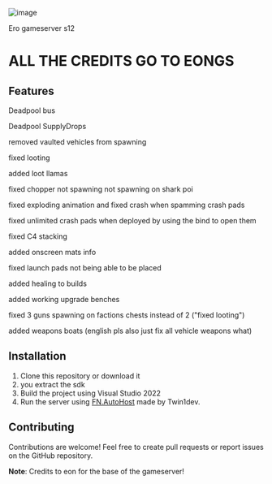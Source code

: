 ![image](https://github.com/user-attachments/assets/8c265350-d49e-4e83-8a30-dc241624fe2f)


Ero gameserver s12

# ALL THE CREDITS GO TO EONGS

## Features

Deadpool bus

Deadpool SupplyDrops

removed vaulted vehicles from spawning

fixed looting

added loot llamas

fixed chopper not spawning not spawning on shark poi

fixed exploding animation and fixed crash when spamming crash pads

fixed unlimited crash pads when deployed by using the bind to open them

fixed C4 stacking

added onscreen mats info

fixed launch pads not being able to be placed

added healing to builds

added working upgrade benches

fixed 3 guns spawning on factions chests instead of 2 ("fixed looting")

added weapons boats (english pls also just fix all vehicle weapons what)

## Installation

1. Clone this repository or download it
2. you extract the sdk
3. Build the project using Visual Studio 2022
4. Run the server using [FN.AutoHost](https://github.com/Twin1dev/FN.AutoHost) made by Twin1dev.
## Contributing

Contributions are welcome! Feel free to create pull requests or report issues on the GitHub repository.

**Note**: Credits to eon for the base of the gameserver! 
